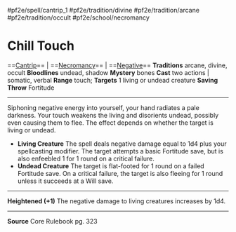 #pf2e/spell/cantrip_1  #pf2e/tradition/divine #pf2e/tradition/arcane #pf2e/tradition/occult #pf2e/school/necromancy
# Chill Touch
==[Cantrip](Cantrip.md)== | ==[Necromancy](Necromancy.md)== | ==[Negative](Negative.md)==
**Traditions** arcane, divine, occult
**Bloodlines** undead, shadow
**Mystery** bones
**Cast**  two actions | somatic, verbal
**Range** touch; **Targets** 1 living or undead creature
**Saving Throw** Fortitude

--- 
Siphoning negative energy into yourself, your hand radiates a pale darkness. Your touch weakens the living and disorients undead, possibly even causing them to flee. The effect depends on whether the target is living or undead.
- **Living Creature** The spell deals negative damage equal to 1d4 plus your spellcasting modifier. The target attempts a basic Fortitude save, but is also enfeebled 1 for 1 round on a critical failure.
- **Undead Creature** The target is flat-footed for 1 round on a failed Fortitude save. On a critical failure, the target is also fleeing for 1 round unless it succeeds at a Will save.

---
**Heightened (+1)** The negative damage to living creatures increases by 1d4.

---
**Source** Core Rulebook pg. 323